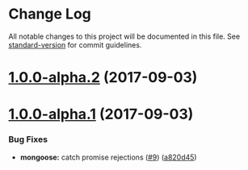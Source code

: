 # Change Log

All notable changes to this project will be documented in this file. See [standard-version](https://github.com/conventional-changelog/standard-version) for commit guidelines.

<a name="1.0.0-alpha.2"></a>
# [1.0.0-alpha.2](https://github.com/bakjs/bak/compare/v1.0.0-alpha.1...v1.0.0-alpha.2) (2017-09-03)



<a name="1.0.0-alpha.1"></a>
# [1.0.0-alpha.1](https://github.com/bakjs/bak/compare/v0.10.0...v1.0.0-alpha.1) (2017-09-03)


### Bug Fixes

* **mongoose:** catch promise rejections ([#9](https://github.com/bakjs/bak/issues/9)) ([a820d45](https://github.com/bakjs/bak/commit/a820d45))
